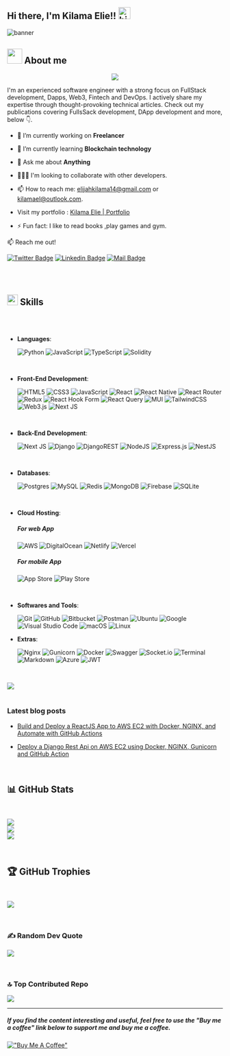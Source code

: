 ## Hi there, I'm Kilama Elie!! <img src="https://user-images.githubusercontent.com/1303154/88677602-1635ba80-d120-11ea-84d8-d263ba5fc3c0.gif" width="28px" alt="hi">
![banner](https://res.cloudinary.com/dwz5lx2k7/image/upload/v1702919814/portfolio/Kilama_Banner_Linkedin_banner_rpf550.webp)

## <img src="https://media.giphy.com/media/iY8CRBdQXODJSCERIr/giphy.gif" width="35"><b> About me </b>

<p align="center">
  <a href="https://github.com/DenverCoder1/readme-typing-svg"><img src="https://readme-typing-svg.herokuapp.com?font=Time+New+Roman&color=white&size=25&center=true&vCenter=true&width=600&height=100&lines=Startup+Enthusiast..&hearts;++;Full-Stack+Developer,;Tech+writer/Researcher,;Love+to+learn+new+stuffs."></a>
</p>
I'm an experienced software engineer with a strong focus on FullStack development, Dapps, Web3, Fintech and DevOps.
I actively share my expertise through thought-provoking technical articles. Check out my publications covering FullsSack development, DApp development and more, below 👇.

- 🔭 I’m currently working on **Freelancer**

- 🌱 I’m currently learning **Blockchain technology**

- 💬 Ask me about **Anything**

- 👨🏿‍💻 I'm looking to collaborate with other developers.

- 📫 How to reach me: elijahkilama14@gmail.com  or kilamael@outlook.com.
 
-  Visit my portfolio : [Kilama Elie | Portfolio ](https://kilamaelie.com)

- ⚡ Fun fact: I like to read books ,play games and gym.

:mailbox: Reach me out!

[![Twitter Badge](https://img.shields.io/badge/-@kilamaelie-1ca0f1?style=flat&labelColor=1ca0f1&logo=twitter&logoColor=white&link=https://twitter.com/kilamaelie)](https://twitter.com/kilamaelie) [![Linkedin Badge](https://img.shields.io/badge/-kilamaelie-0e76a8?style=flat&labelColor=0e76a8&logo=linkedin&logoColor=white)](https://www.linkedin.com/in/kilamaelie/)  [![Mail Badge](https://img.shields.io/badge/-elijahkilama-c0392b?style=flat&labelColor=c0392b&logo=gmail&logoColor=white)](mailto:elijahkilama14@gmail.com)

<br>
<br>

  
## <img src="https://media2.giphy.com/media/QssGEmpkyEOhBCb7e1/giphy.gif?cid=ecf05e47a0n3gi1bfqntqmob8g9aid1oyj2wr3ds3mg700bl&rid=giphy.gif" width ="25"> <b>Skills</b>

<br>
<br>

<p align="center">

- **Languages**:
  
   ![Python](https://img.shields.io/badge/Python%20-%2314354C.svg?style=for-the-badge&logo=python&logoColor=white)
   ![JavaScript](https://img.shields.io/badge/javascript-%23323330.svg?style=for-the-badge&logo=javascript&logoColor=%23F7DF1E)
   ![TypeScript](https://img.shields.io/badge/typescript-%23007ACC.svg?style=for-the-badge&logo=typescript&logoColor=white)
   ![Solidity](https://img.shields.io/badge/Solidity-%23363636.svg?style=for-the-badge&logo=solidity&logoColor=white)

<br> 

- **Front-End Development**:

  ![HTML5](https://img.shields.io/badge/HTML5%20-%23E34F26.svg?style=for-the-badge&logo=html5&logoColor=white)
  ![CSS3](https://img.shields.io/badge/CSS%20-%231572B6.svg?style=for-the-badge&logo=css3&logoColor=white)
  ![JavaScript](https://img.shields.io/badge/JavaScript%20-%23F7DF1E.svg?style=for-the-badge&logo=javascript&logoColor=black)
  ![React](https://img.shields.io/badge/react-%2320232a.svg?style=for-the-badge&logo=react&logoColor=%2361DAFB)
  ![React Native](https://img.shields.io/badge/react_native-%2320232a.svg?style=for-the-badge&logo=react&logoColor=%2361DAFB)
  ![React Router](https://img.shields.io/badge/React_Router-CA4245?style=for-the-badge&logo=react-router&logoColor=white)
  ![Redux](https://img.shields.io/badge/redux-%23593d88.svg?style=for-the-badge&logo=redux&logoColor=white)
  ![React Hook Form](https://img.shields.io/badge/React%20Hook%20Form-%23EC5990.svg?style=for-the-badge&logo=reacthookform&logoColor=white)
  ![React Query](https://img.shields.io/badge/-React%20Query-FF4154?style=for-the-badge&logo=react%20query&logoColor=white)
  ![MUI](https://img.shields.io/badge/MUI-%230081CB.svg?style=for-the-badge&logo=mui&logoColor=white)
  ![TailwindCSS](https://img.shields.io/badge/tailwindcss-%2338B2AC.svg?style=for-the-badge&logo=tailwind-css&logoColor=white)
  ![Web3.js](https://img.shields.io/badge/web3.js-F16822?style=for-the-badge&logo=web3.js&logoColor=white)
  ![Next JS](https://img.shields.io/badge/Next-black?style=for-the-badge&logo=next.js&logoColor=white)

  <br>

- **Back-End Development**:

  ![Next JS](https://img.shields.io/badge/Next-black?style=for-the-badge&logo=next.js&logoColor=white)
  ![Django](https://img.shields.io/badge/django-%23092E20.svg?style=for-the-badge&logo=django&logoColor=white)
  ![DjangoREST](https://img.shields.io/badge/DJANGO-REST-ff1709?style=for-the-badge&logo=django&logoColor=white&color=ff1709&labelColor=gray)
  ![NodeJS](https://img.shields.io/badge/node.js-6DA55F?style=for-the-badge&logo=node.js&logoColor=white)
  ![Express.js](https://img.shields.io/badge/express.js-%23404d59.svg?style=for-the-badge&logo=express&logoColor=%2361DAFB)
  ![NestJS](https://img.shields.io/badge/nestjs-%23E0234E.svg?style=for-the-badge&logo=nestjs&logoColor=white)

<br>

- **Databases**:

  ![Postgres](https://img.shields.io/badge/postgres-%23316192.svg?style=for-the-badge&logo=postgresql&logoColor=white)
  ![MySQL](https://img.shields.io/badge/mysql-%2300f.svg?style=for-the-badge&logo=mysql&logoColor=white)
  ![Redis](https://img.shields.io/badge/redis-%23DD0031.svg?style=for-the-badge&logo=redis&logoColor=white)
  ![MongoDB](https://img.shields.io/badge/MongoDB-%234ea94b.svg?style=for-the-badge&logo=mongodb&logoColor=white)
  ![Firebase](https://img.shields.io/badge/firebase-%23039BE5.svg?style=for-the-badge&logo=firebase)
  ![SQLite](https://img.shields.io/badge/sqlite-%2307405e.svg?style=for-the-badge&logo=sqlite&logoColor=white)

 <br>

- **Cloud Hosting**:

  ##### For web App
  ![AWS](https://img.shields.io/badge/AWS-%23FF9900.svg?style=for-the-badge&logo=amazon-aws&logoColor=white)
  ![DigitalOcean](https://img.shields.io/badge/DigitalOcean-%230167ff.svg?style=for-the-badge&logo=digitalOcean&logoColor=white)
  ![Netlify](https://img.shields.io/badge/netlify-%23000000.svg?style=for-the-badge&logo=netlify&logoColor=#00C7B7)
  ![Vercel](https://img.shields.io/badge/vercel-%23000000.svg?style=for-the-badge&logo=vercel&logoColor=white)
  
  ##### For mobile App
  
  ![App Store](https://img.shields.io/badge/App_Store-0D96F6?style=for-the-badge&logo=app-store&logoColor=white)
  ![Play Store](https://img.shields.io/badge/Google_Play-414141?style=for-the-badge&logo=google-play&logoColor=white)

<br>

- **Softwares and Tools**:

  ![Git](https://img.shields.io/badge/git-%23F05033.svg?style=for-the-badge&logo=git&logoColor=white)
  ![GitHub](https://img.shields.io/badge/github-%23121011.svg?style=for-the-badge&logo=github&logoColor=white)
  ![Bitbucket](https://img.shields.io/badge/bitbucket-%230047B3.svg?style=for-the-badge&logo=bitbucket&logoColor=white)
  ![Postman](https://img.shields.io/badge/Postman-FF6C37?style=for-the-badge&logo=postman&logoColor=white)
  ![Ubuntu](https://img.shields.io/badge/Ubuntu-E95420?style=for-the-badge&logo=ubuntu&logoColor=white)
  ![Google](https://img.shields.io/badge/google-%234285F4.svg?style=for-the-badge&logo=google&logoColor=white)
  ![Visual Studio Code](https://img.shields.io/badge/Visual%20Studio%20Code-0078d7.svg?style=for-the-badge&logo=visual-studio-code&logoColor=white)
  ![macOS](https://img.shields.io/badge/mac%20os-000000?style=for-the-badge&logo=macos&logoColor=F0F0F0)
  ![Linux](https://img.shields.io/badge/Linux-FCC624?style=for-the-badge&logo=linux&logoColor=black)

- **Extras**:

  ![Nginx](https://img.shields.io/badge/nginx-%23009639.svg?style=for-the-badge&logo=nginx&logoColor=white)
  ![Gunicorn](https://img.shields.io/badge/gunicorn-%298729.svg?style=for-the-badge&logo=gunicorn&logoColor=white)
  ![Docker](https://img.shields.io/badge/docker-%230db7ed.svg?style=for-the-badge&logo=docker&logoColor=white)
  ![Swagger](https://img.shields.io/badge/-Swagger-%23Clojure?style=for-the-badge&logo=swagger&logoColor=white)
  ![Socket.io](https://img.shields.io/badge/Socket.io-black?style=for-the-badge&logo=socket.io&badgeColor=010101)
  ![Terminal](https://img.shields.io/badge/Terminal-%23054020?style=for-the-badge&logo=gnu-bash&logoColor=white)
  ![Markdown](https://img.shields.io/badge/markdown-%23000000.svg?style=for-the-badge&logo=markdown&logoColor=white)
  ![Azure](https://img.shields.io/badge/azure-%230072C6.svg?style=for-the-badge&logo=azure-devops&logoColor=white)
  ![JWT](https://img.shields.io/badge/JWT-black?style=for-the-badge&logo=JSON%20web%20tokens)

<br>


<img src="https://user-images.githubusercontent.com/73097560/115834477-dbab4500-a447-11eb-908a-139a6edaec5c.gif"><br><br>


### Latest blog posts

- [Build and Deploy a ReactJS App to AWS EC2 with Docker, NGINX, and Automate with GitHub Actions](https://medium.com/@kilamaelie/build-and-deploy-a-reactjs-app-to-aws-ec2-with-docker-nginx-and-automate-with-github-actions-d8c57fb47967)

- [Deploy a Django Rest Api on AWS EC2 using Docker, NGINX, Gunicorn and GitHub Action](https://medium.com/@kilamaelie/deploy-a-django-rest-api-on-aws-ec2-using-docker-nginx-gunicorn-and-github-action-1d3b41f3bfdc)


<br>

##  📊 GitHub Stats

<br>

![](https://github-readme-stats.vercel.app/api?username=kilamaelie&theme=dracula&hide_border=false&include_all_commits=true&count_private=true)<br/>
![](https://github-readme-streak-stats.herokuapp.com/?user=kilamaelie&theme=dracula&hide_border=false)<br/>
![](https://github-readme-stats.vercel.app/api/top-langs/?username=kilamaelie&theme=dracula&hide_border=false&include_all_commits=true&count_private=true&layout=compact)

<br>

##  🏆 GitHub Trophies

<br>

![](https://github-profile-trophy.vercel.app/?username=kilamaelie&theme=radical&no-frame=false&no-bg=true&margin-w=4)

<br>

###  ✍️ Random Dev Quote

![](https://quotes-github-readme.vercel.app/api?type=horizontal&theme=radical)

<br>

### 🔝 Top Contributed Repo

![](https://github-contributor-stats.vercel.app/api?username=kilamaelie&limit=5&theme=dark&combine_all_yearly_contributions=true)

---

  
##### If you find the content interesting and useful, feel free to use the "Buy me a coffee" link below to support me and buy me a coffee.
[!["Buy Me A Coffee"](https://www.buymeacoffee.com/assets/img/custom_images/orange_img.png)](https://www.buymeacoffee.com/kilamaelie)

</p>


